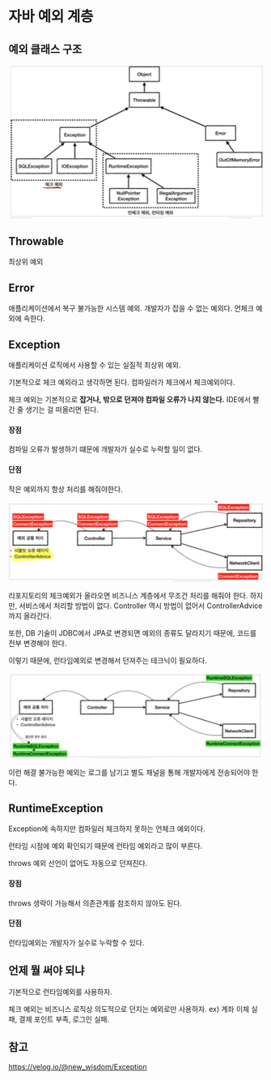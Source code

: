 # 자바 예외 계층

## 예외 클래스 구조
![javaexception](javaexception.png)

## Throwable
최상위 예외

## Error
애플리케이션에서 복구 불가능한 시스템 예외.
개발자가 잡을 수 없는 예외다. 
언체크 예외에 속한다. 

## Exception
애플리케이션 로직에서 사용할 수 있는 실질적 최상위 예외.

기본적으로 체크 예외라고 생각하면 된다. 
컴파일러가 체크에서 체크예외이다. 

체크 예외는 기본적으로 **잡거나, 밖으로 던져야 컴파일 오류가 나지 않는다.** IDE에서 빨간 줄 생기는 걸 떠올리면 된다.

#### 장점
컴파일 오류가 발생하기 떄문에 개발자가 실수로 누락할 일이 없다. 

#### 단점
작은 예외까지 항상 처리를 해줘야한다. 

![checkexception](checkExceptionBad.png)

리포지토리의 체크예외가 올라오면 비즈니스 계층에서 무조건 처리를 해줘야 한다. 하지만, 서비스에서 처리할 방법이 없다. Controller 역시 방법이 없어서 ControllerAdvice까지 올라간다.

또한, DB 기술이 JDBC에서 JPA로 변경되면 예외의 종류도 달라지기 때문에, 코드를 전부 변경해야 한다. 

이렇기 때문에, 런타임예외로 변경해서 던져주는 테크닉이 필요하다. 

![runtiemEx](runtimeExceptionThrow.png)

이런 해결 불가능한 예외는 로그를 남기고 별도 채널을 통해 개발자에게 전송되어야 한다. 



## RuntimeException
Exception에 속하지만 컴파일러 체크하지 못하는 언체크 예외이다. 

런타임 시점에 예외 확인되기 때문에 런타임 예외라고 많이 부른다.

throws 예외 선언이 없어도 자동으로 던져진다. 

#### 장점 
throws 생략이 가능해서 의존관계를 참조하지 않아도 된다.

#### 단점
런타임예외는 개발자가 실수로 누락할 수 있다.

## 언제 뭘 써야 되냐

기본적으로 런타임예외를 사용하자. 

체크 예외는 비즈니스 로직상 의도적으로 던지는 예외로만 사용하자.
ex) 계좌 이체 실패, 결제 포인트 부족, 로그인 실패. 

## 참고
https://velog.io/@new_wisdom/Exception


